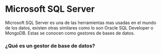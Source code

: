 # Microsoft SQL Server

Microsoft SQL Server es una de las herramientas mas usadas en el mundo de los datos, 
existen otras similares como lo son Oracle SQL Developer o MongoDB. Estas se conocen 
como gestores de bases de datos.

### ¿Qué es un gestor de base de datos?

